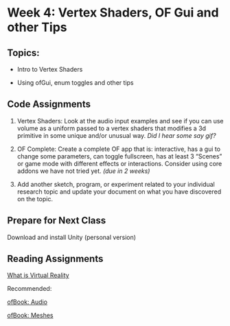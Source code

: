 # Week 4: Vertex Shaders, OF Gui and other Tips

## Topics:

- Intro to Vertex Shaders

- Using ofGui, enum toggles and other tips

## Code Assignments

1. Vertex Shaders: Look at the audio input examples and see if you can use volume as a uniform passed to a vertex shaders that modifies a 3d primitive in some unique and/or unusual way. *Did I hear some say gif?*

2. OF Complete: Create a complete OF app that is: interactive, has a gui to change some parameters, can toggle fullscreen, has at least 3 “Scenes” or game mode with different effects or interactions. Consider using core addons we have not tried yet. *(due in 2 weeks)*

3. Add another sketch, program, or experiment related to your individual research topic and update your document on what you have discovered on the topic.


## Prepare for Next Class

Download and install Unity (personal version)

## Reading Assignments

[What is Virtual Reality](https://drive.google.com/a/newschool.edu/file/d/0B75SR8fnd4QkaTRSOU1USzI0a2c/view?usp=sharing)

Recommended:

[ofBook: Audio](http://openframeworks.cc/ofBook/chapters/sound.html#reactingtoliveaudio)

[ofBook: Meshes](http://openframeworks.cc/ofBook/chapters/generativemesh.html)




